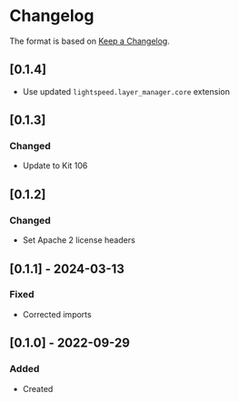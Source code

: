 # Changelog
The format is based on [Keep a Changelog](https://keepachangelog.com/en/1.0.0/).

## [0.1.4]
- Use updated `lightspeed.layer_manager.core` extension

## [0.1.3]
### Changed
- Update to Kit 106

## [0.1.2]
### Changed
- Set Apache 2 license headers

## [0.1.1] - 2024-03-13
### Fixed
- Corrected imports

## [0.1.0] - 2022-09-29
### Added
- Created
